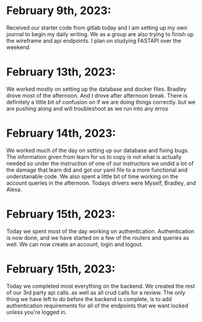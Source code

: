 # **February 9th, 2023:**
Received our starter code from gitlab today and I am setting up my own journal to begin my daily writing.
We as a group are also trying to finish up the wireframe and api endpoints.
I plan on studying FASTAPI over the weekend


# **February 13th, 2023:**
We worked mostly on setting up the database and docker files. Bradley drove most of the afternoon. And I drove after afternoon break.
There is definitely a little bit of confusion on if we are doing things correctly. but we are pushing along and will troubleshoot as we run into any erros


# **February 14th, 2023:**
We worked much of the day on setting up our database and fixing bugs. The information given from learn for us to copy is not what is actually needed so under the instruction of one of our instructors we undid a lot of the damage that learn did and got our yaml file to a more functional and understanable code. We also spent a little bit of time working on the account queries in the afternoon. Todays drivers were Myself, Bradley, and Alexa.


# **February 15th, 2023:**
Today we spent most of the day working on authentication. Authentication is now done, and we have started on a few of the routers and queries as well. We can now create an account, login and logout.

# **February 15th, 2023:**
Today we completed most everything on the backend. We created the rest of our 3rd party api calls. as well as all crud calls for a review. The only thing we have left to do before the backend is complete, is to add authentication requirements for all of the endpoints that we want locked unless you're logged in.
